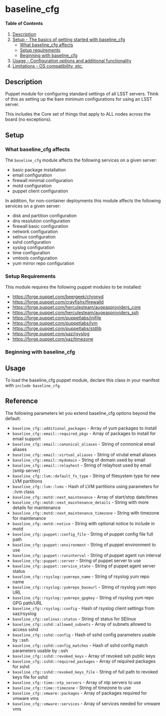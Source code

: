
# baseline_cfg

#### Table of Contents

1. [Description](#description)
2. [Setup - The basics of getting started with baseline_cfg](#setup)
    * [What baseline_cfg affects](#what-baseline_cfg-affects)
    * [Setup requirements](#setup-requirements)
    * [Beginning with baseline_cfg](#beginning-with-baseline_cfg)
3. [Usage - Configuration options and additional functionality](#usage)
4. [Limitations - OS compatibility, etc.](#limitations)

## Description

Puppet module for configuring standard settings of all LSST servers. Think of this as setting up the bare minimum configurations for using an LSST server.

This includes the Core set of things that apply to ALL nodes across the board (no exceptions).

## Setup

### What baseline_cfg affects

The `baseline_cfg` module affects the following services on a given server:

  * basic package installation
  * email configuration
  * firewall minimal configuration
  * motd configuration
  * puppet client configuration

In addition, for non-container deployments this module affects the following services on a given server:

  * disk and partition configuration
  * dns resolution configuration
  * firewall basic configuration
  * network configuration
  * selinux configuration
  * sshd configuration
  * syslog configuration
  * time configuration
  * vmtools configuration
  * yum mirror repo configuration

### Setup Requirements

This module requires the following puppet modules to be installed:

  * https://forge.puppet.com/beergeek/chronyd
  * https://forge.puppet.com/crayfishx/firewalld
  * https://forge.puppet.com/herculesteam/augeasproviders_core
  * https://forge.puppet.com/herculesteam/augeasproviders_ssh
  * https://forge.puppet.com/puppetlabs/inifile
  * https://forge.puppet.com/puppetlabs/lvm
  * https://forge.puppet.com/puppetlabs/stdlib
  * https://forge.puppet.com/saz/rsyslog
  * https://forge.puppet.com/saz/timezone

### Beginning with baseline_cfg

## Usage

To load the baseline_cfg puppet module, declare this class in your manifest with `include baseline_cfg`.

## Reference

The following parameters let you extend baseline_cfg options beyond the default:

  * `baseline_cfg::additional_packages` - Array of yum packages to install
  * `baseline_cfg::email::required_pkgs` - Array of packages to install for email support
  * `baseline_cfg::email::canonical_aliases` - String of connonical email aliases
  * `baseline_cfg::email::virtual_aliases` - String of virutal email aliases
  * `baseline_cfg::email::mydomain` - String of domain used by email
  * `baseline_cfg::email::relayhost` - String of relayhost used by email (smtp server)
  * `baseline_cfg::lvm::default_fs_type` - String of filesystem type for new LVM partitions
  * `baseline_cfg::lvm::lvms` - Hash of LVM partitions using parameters for ::lvm class
  * `baseline_cfg::motd::next_maintenance` - Array of start/stop date/times
  * `baseline_cfg::motd::next_maintenance_details` - String with more details for maintenance
  * `baseline_cfg::motd::next_maintenance_timezone` - String with timezone for maintenance
  * `baseline_cfg::motd::notice` - String with optional notice to include in motd
  * `baseline_cfg::puppet::config_file` - String of puppet config file full path
  * `baseline_cfg::puppet::environment` - String of puppet environment to use
  * `baseline_cfg::puppet::runinterval` - String of puppet agent run interval
  * `baseline_cfg::puppet::server` - String of puppet server to use
  * `baseline_cfg::puppet::service_state` - String of puppet agent server status
  * `baseline_cfg::rsyslog::yumrepo_name` - String of rsyslog yum repo name
  * `baseline_cfg::rsyslog::yumrepo_baseurl` - String of rsyslog yum repo URL
  * `baseline_cfg::rsyslog::yumrepo_gpgkey` - String of rsyslog yum repo GPG path/URL
  * `baseline_cfg::rsyslog::config` - Hash of rsyslog client settings from saz/rsyslog
  * `baseline_cfg::selinux::status` - String of status for SElinux
  * `baseline_cfg::sshd::allowed_subnets` - Array of subnets allowed to access sshd
  * `baseline_cfg::sshd::config` - Hash of sshd config parameters usable by ::ssh
  * `baseline_cfg::sshd::config_matches` - Hash of sshd config match parameters usable by ::ssh
  * `baseline_cfg::sshd::revoked_keys` - Array of revoked ssh public keys
  * `baseline_cfg::sshd::required_packages` - Array of required packages for sshd
  * `baseline_cfg::sshd::revoked_keys_file` - String of full path to revoked keys file for sshd
  * `baseline_cfg::time::ntp_servers` - Array of ntp servers to use
  * `baseline_cfg::time::timezone` - String of timezone to use
  * `baseline_cfg::vmware::packages` - Array of packages required for vmware vms
  * `baseline_cfg::vmware::services` - Array of services needed for vmware vms

